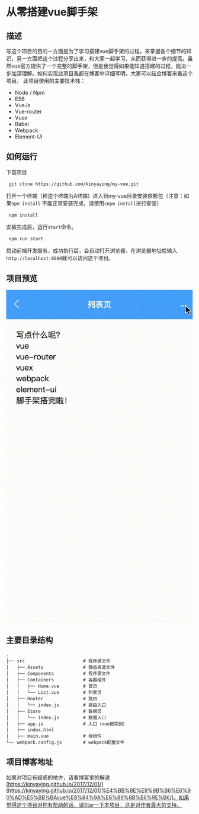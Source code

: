 # 从零搭建vue脚手架

## 描述
写这个项目的目的一方面是为了学习搭建vue脚手架的过程，来掌握各个细节的知识，另一方面把这个过程分享出来，和大家一起学习，从而获得进一步的提高。虽然vue官方提供了一个完整的脚手架，但是我觉得如果能知道搭建的过程，能进一步加深理解。如何实现此项目我都在博客中详细写明，大家可以结合博客来看这个项目。
此项目使用的主要技术栈：<br/>
* Node / Npm
* ES6
* VueJs
* Vue-router
* Vuex
* Babel
* Webpack
* Element-UI

## 如何运行
下载项目
```
 git clone https://github.com/kinyaying/my-vue.git
```
 打开一个终端（称这个终端为A终端）进入到my-vue目录安装依赖包（注意：如果`npm install` 不能正常安装完成，请使用`cnpm install`进行安装）
```
 npm install
```
安装完成后，运行`start`命令。
```
 npm run start
```
启动前端开发服务，成功执行后，会自动打开浏览器，在浏览器地址栏输入`http://localhost:8080`就可以访问这个项目。

## 项目预览
![Mou icon](https://github.com/kinyaying/resource/blob/master/test.gif?raw=true)

## 主要目录结构
```
.
├── src                      # 程序源文件
│   ├── Assets               # 静态资源文件
│   ├── Components           # 程序源文件
│   ├── Containers           # 容器组件
│   │   ├── Home.vue         # 首页
│   │   └── List.vue         # 列表页
│   ├── Router               # 路由
│   │   └── index.js         # 路由入口
│   ├── Store                # 数据层
│   │   └── index.js         # 数据入口
│   ├── app.js               # 入口（vue根实例）
│   ├── index.html
│   ├── main.vue             # 根组件
└── webpack.config.js        # webpack配置文件
```
## 项目博客地址
如果对项目有疑惑的地方，请看博客里的解说[https://kinyaying.github.io/2017/12/01/](https://kinyaying.github.io/2017/12/01/%E4%BB%8E%E9%9B%B6%E6%90%AD%E5%BB%BAvue%E8%84%9A%E6%89%8B%E6%9E%B6/)。如果觉得这个项目对你有帮助的话，请Star一下本项目，这是对作者最大的支持。
